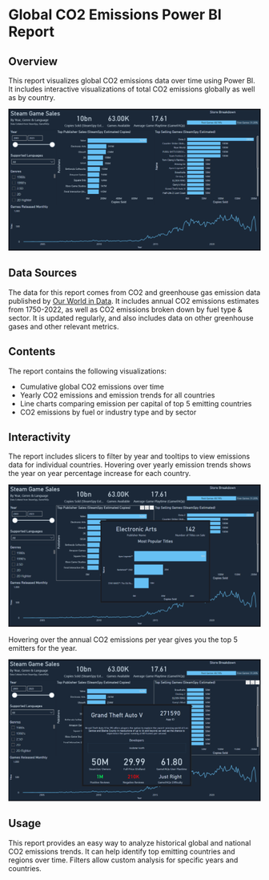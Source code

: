 # Global CO2 Emissions Power BI Report

## Overview
This report visualizes global CO2 emissions data over time using Power BI. It includes interactive visualizations of total CO2 emissions globally as well as by country.

![Main Report](https://github.com/amitrayblr/powerbi-projects/blob/main/steam-game-sales-report/Images/steam-sales-report-main.png?raw=true)

## Data Sources
The data for this report comes from CO2 and greenhouse gas emission data published by [Our World in Data](https://ourworldindata.org/co2-and-greenhouse-gas-emissions). It includes annual CO2 emissions estimates from 1750-2022, as well as CO2 emissions broken down by fuel type & sector. It is updated regularly, and also includes data on other greenhouse gases and other relevant metrics. 

## Contents
The report contains the following visualizations:
- Cumulative global CO2 emissions over time
- Yearly CO2 emissions and emission trends for all countries
- Line charts comparing emission per capital of top 5 emitting countries 
- CO2 emissions by fuel or industry type and by sector

## Interactivity
The report includes slicers to filter by year and tooltips to view emissions data for individual countries. Hovering over yearly emission trends shows the year on year percentage increase for each country.

![Main Report](https://github.com/amitrayblr/powerbi-projects/blob/main/steam-game-sales-report/Images/steam-sales-publisher-tooltip.png?raw=true)

Hovering over the annual CO2 emissions per year gives you the top 5 emitters for the year.

![Main Report](https://github.com/amitrayblr/powerbi-projects/blob/main/steam-game-sales-report/Images/steam-sales-game-tooltip.png?raw=true)

## Usage
This report provides an easy way to analyze historical global and national CO2 emissions trends. It can help identify top emitting countries and regions over time. Filters allow custom analysis for specific years and countries.
